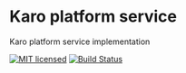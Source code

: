 # Karo platform service

Karo platform service implementation

[![MIT licensed][mit-badge]][mit-url]
[![Build Status][actions-badge]][actions-url]

[mit-badge]: https://img.shields.io/badge/license-MIT-blue.svg
[mit-url]: https://github.com/karo-platform/karo/blob/main/LICENSE
[actions-badge]: https://github.com/karo-platform/karo/actions/workflows/rust.yml/badge.svg
[actions-url]: https://github.com/karo-platform/karo/actions/workflows/rust.yml